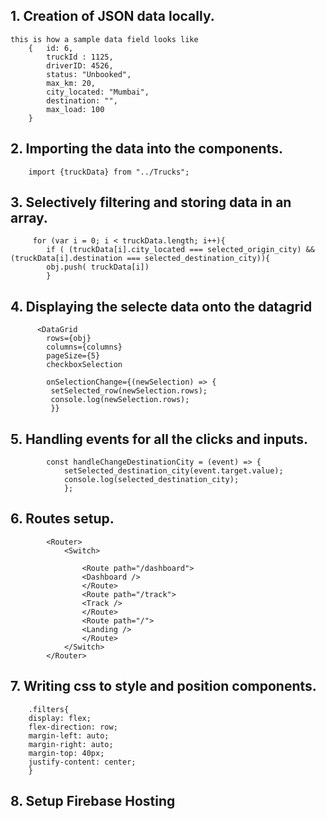 ## 1. Creation of JSON data locally. 
    this is how a sample data field looks like
        {   id: 6,
            truckId : 1125,
            driverID: 4526,
            status: "Unbooked",
            max_km: 20,
            city_located: "Mumbai",
            destination: "",
            max_load: 100
        }
## 2. Importing the data into the components.
        import {truckData} from "../Trucks";

## 3. Selectively filtering and storing data in an array.
         for (var i = 0; i < truckData.length; i++){
            if ( (truckData[i].city_located === selected_origin_city) && (truckData[i].destination === selected_destination_city)){
            obj.push( truckData[i])
            }

## 4. Displaying the selecte data onto the datagrid
          <DataGrid
            rows={obj}
            columns={columns}
            pageSize={5}
            checkboxSelection

            onSelectionChange={(newSelection) => {
             setSelected_row(newSelection.rows);
             console.log(newSelection.rows);
             }}

## 5. Handling events for all the clicks and inputs.
            const handleChangeDestinationCity = (event) => {
                setSelected_destination_city(event.target.value);
                console.log(selected_destination_city);
                };

## 6. Routes setup.
            <Router>
                <Switch>
                
                    <Route path="/dashboard">
                    <Dashboard />
                    </Route>
                    <Route path="/track">
                    <Track />
                    </Route>
                    <Route path="/">
                    <Landing />
                    </Route>
                </Switch>
            </Router>

## 7. Writing css to style and position components.
        .filters{
        display: flex;
        flex-direction: row;
        margin-left: auto;
        margin-right: auto;
        margin-top: 40px;
        justify-content: center;
        }
## 8. Setup Firebase Hosting


    
